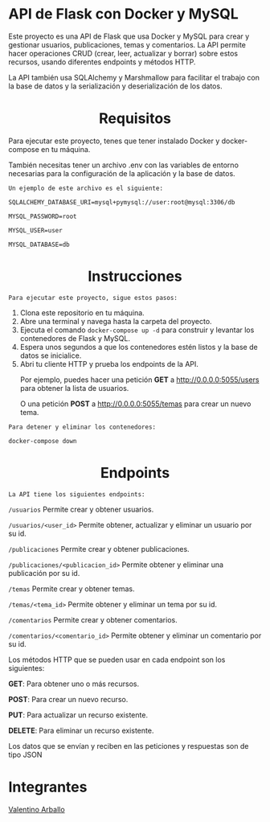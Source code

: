 # API de Flask con Docker y MySQL

Este proyecto es una API de Flask que usa Docker y MySQL para crear y gestionar usuarios, publicaciones, temas y comentarios. La API permite hacer operaciones CRUD (crear, leer, actualizar y borrar) sobre estos recursos, usando diferentes endpoints y métodos HTTP.

La API también usa SQLAlchemy y Marshmallow para facilitar el trabajo con la base de datos y la serialización y deserialización de los datos.

<center> <h1>  Requisitos </h1>  </center>

Para ejecutar este proyecto, tenes que tener instalado Docker y docker-compose en tu máquina. 

También necesitas tener un archivo .env con las variables de entorno necesarias para la configuración de la aplicación y la base de datos. 

    Un ejemplo de este archivo es el siguiente:

`SQLALCHEMY_DATABASE_URI=mysql+pymysql://user:root@mysql:3306/db`

`MYSQL_PASSWORD=root`

`MYSQL_USER=user`

`MYSQL_DATABASE=db`


<center> <h1>  Instrucciones </h1>  </center>

    Para ejecutar este proyecto, sigue estos pasos:

<ol>
    <li>
        Clona este repositorio en tu máquina.
    </li>
    <li>
        Abre una terminal y navega hasta la carpeta del proyecto.
    </li>
    <li>
        Ejecuta el comando <code>docker-compose up -d</code> para construir y levantar los contenedores de Flask y MySQL.
    </li>
    <li>
        Espera unos segundos a que los contenedores estén listos y la base de datos se inicialice.
    </li>
    <li>
        Abri tu cliente HTTP y prueba los endpoints de la API.
        
Por ejemplo, puedes hacer una petición <strong>GET</strong> a http://0.0.0.0:5055/users para obtener la lista de usuarios.

O una petición <strong>POST</strong> a http://0.0.0.0:5055/temas para crear un nuevo tema.
    </li>
</ol>

    Para detener y eliminar los contenedores:
`docker-compose down`

<center> <h1>  Endpoints </h1>  </center>

    La API tiene los siguientes endpoints:

`/usuarios` Permite crear y obtener usuarios.

`/usuarios/<user_id>` Permite obtener, actualizar y eliminar un usuario por su id.

`/publicaciones` Permite crear y obtener publicaciones.

`/publicaciones/<publicacion_id>` Permite obtener y eliminar una publicación por su id.

`/temas` Permite crear y obtener temas.

`/temas/<tema_id>` Permite obtener y eliminar un tema por su id.

`/comentarios` Permite crear y obtener comentarios.

`/comentarios/<comentario_id>` Permite obtener y eliminar un comentario por su id.

Los métodos HTTP que se pueden usar en cada endpoint son los siguientes:

<strong>GET</strong>: Para obtener uno o más recursos.

<strong>POST</strong>: Para crear un nuevo recurso.

<strong>PUT</strong>: Para actualizar un recurso existente.

<strong>DELETE</strong>: Para eliminar un recurso existente.

Los datos que se envían y reciben en las peticiones y respuestas son de tipo JSON

# Integrantes
[Valentino Arballo](https://www.linkedin.com/in/valentino-arballo-376913252/)